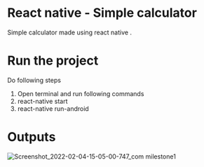 # React native - Simple calculator
Simple calculator made using react native .

# Run the project
Do following steps
1. Open terminal and run following commands 
2. react-native start
3. react-native run-android

# Outputs
![Screenshot_2022-02-04-15-05-00-747_com milestone1](https://user-images.githubusercontent.com/30024247/152504030-261b92fc-7be9-4594-b5be-eab01df00203.jpg)